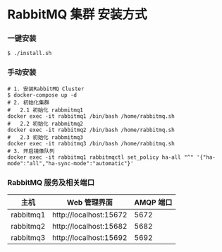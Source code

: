 # RabbitMQ 集群 安装方式

### 一键安装
```shell
$ ./install.sh
```

### 手动安装

```shell
# 1. 安装RabbitMQ Cluster
$ docker-compose up -d
# 2. 初始化集群
#   2.1 初始化 rabbmitmq1
docker exec -it rabbitmq1 /bin/bash /home/rabbitmq.sh
#   2.2 初始化 rabbmitmq2
docker exec -it rabbitmq2 /bin/bash /home/rabbitmq.sh
#   2.3 初始化 rabbmitmq3
docker exec -it rabbitmq3 /bin/bash /home/rabbitmq.sh
# 3. 开启镜像队列
docker exec -it rabbitmq1 rabbitmqctl set_policy ha-all "^" '{"ha-mode":"all","ha-sync-mode":"automatic"}'
```

### RabbitMQ 服务及相关端口

|  主机   | Web 管理界面  | AMQP 端口|
|  ----  | ----  | ----  |
| rabbitmq1  | http://localhost:15672 | 5672  |
| rabbitmq2  | http://localhost:15682 | 5682  |
| rabbitmq3  | http://localhost:15692 | 5692  |